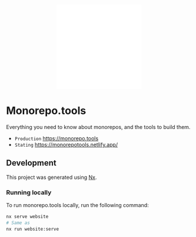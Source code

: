<p style="text-align: center;"><img src="./apps/website/public/images/mono.svg" 
width="230px" alt="monorepo.tools"></p>

# Monorepo.tools
Everything you need to know about monorepos, and the tools to build them.

- `Production` https://monorepo.tools
- `Stating` https://monorepotools.netlify.app/

## Development
This project was generated using [Nx](https://nx.dev).

### Running locally
To run monorepo.tools locally, run the following command:
```bash
nx serve website
# Same as
nx run website:serve
```
